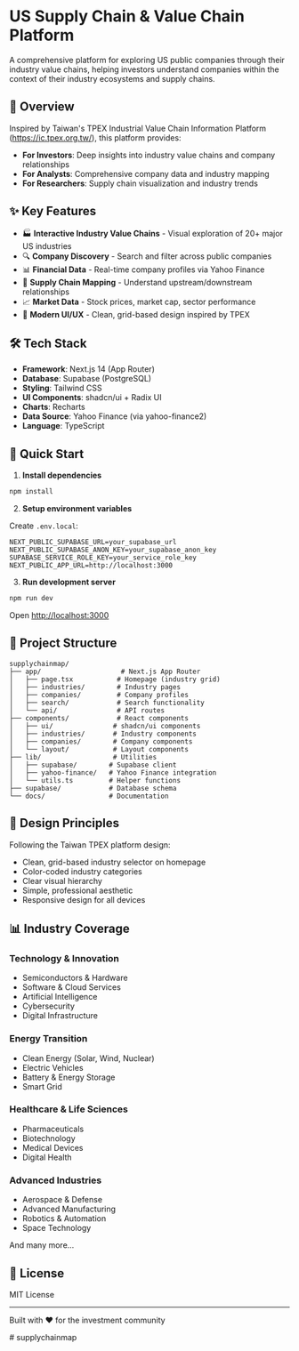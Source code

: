 # US Supply Chain & Value Chain Platform

A comprehensive platform for exploring US public companies through their industry value chains, helping investors understand companies within the context of their industry ecosystems and supply chains.

## 🎯 Overview

Inspired by Taiwan's TPEX Industrial Value Chain Information Platform (https://ic.tpex.org.tw/), this platform provides:

- **For Investors**: Deep insights into industry value chains and company relationships
- **For Analysts**: Comprehensive company data and industry mapping
- **For Researchers**: Supply chain visualization and industry trends

## ✨ Key Features

- 🏭 **Interactive Industry Value Chains** - Visual exploration of 20+ major US industries
- 🔍 **Company Discovery** - Search and filter across public companies
- 📊 **Financial Data** - Real-time company profiles via Yahoo Finance
- 🔗 **Supply Chain Mapping** - Understand upstream/downstream relationships
- 📈 **Market Data** - Stock prices, market cap, sector performance
- 🎨 **Modern UI/UX** - Clean, grid-based design inspired by TPEX

## 🛠️ Tech Stack

- **Framework**: Next.js 14 (App Router)
- **Database**: Supabase (PostgreSQL)
- **Styling**: Tailwind CSS
- **UI Components**: shadcn/ui + Radix UI
- **Charts**: Recharts
- **Data Source**: Yahoo Finance (via yahoo-finance2)
- **Language**: TypeScript

## 🚀 Quick Start

1. **Install dependencies**

```bash
npm install
```

2. **Setup environment variables**

Create `.env.local`:

```env
NEXT_PUBLIC_SUPABASE_URL=your_supabase_url
NEXT_PUBLIC_SUPABASE_ANON_KEY=your_supabase_anon_key
SUPABASE_SERVICE_ROLE_KEY=your_service_role_key
NEXT_PUBLIC_APP_URL=http://localhost:3000
```

3. **Run development server**

```bash
npm run dev
```

Open [http://localhost:3000](http://localhost:3000)

## 📁 Project Structure

```
supplychainmap/
├── app/                    # Next.js App Router
│   ├── page.tsx           # Homepage (industry grid)
│   ├── industries/        # Industry pages
│   ├── companies/         # Company profiles
│   ├── search/            # Search functionality
│   └── api/               # API routes
├── components/            # React components
│   ├── ui/               # shadcn/ui components
│   ├── industries/       # Industry components
│   ├── companies/        # Company components
│   └── layout/           # Layout components
├── lib/                  # Utilities
│   ├── supabase/        # Supabase client
│   ├── yahoo-finance/   # Yahoo Finance integration
│   └── utils.ts         # Helper functions
├── supabase/            # Database schema
└── docs/                # Documentation
```

## 🎨 Design Principles

Following the Taiwan TPEX platform design:

- Clean, grid-based industry selector on homepage
- Color-coded industry categories
- Clear visual hierarchy
- Simple, professional aesthetic
- Responsive design for all devices

## 📊 Industry Coverage

### Technology & Innovation

- Semiconductors & Hardware
- Software & Cloud Services
- Artificial Intelligence
- Cybersecurity
- Digital Infrastructure

### Energy Transition

- Clean Energy (Solar, Wind, Nuclear)
- Electric Vehicles
- Battery & Energy Storage
- Smart Grid

### Healthcare & Life Sciences

- Pharmaceuticals
- Biotechnology
- Medical Devices
- Digital Health

### Advanced Industries

- Aerospace & Defense
- Advanced Manufacturing
- Robotics & Automation
- Space Technology

And many more...

## 📄 License

MIT License

---

Built with ❤️ for the investment community

#   s u p p l y c h a i n m a p  
 
